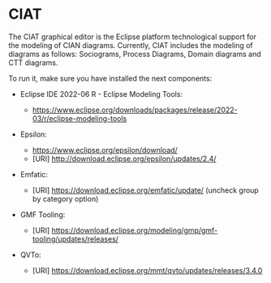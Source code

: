 # CIAT
The CIAT graphical editor is the Eclipse platform technological support for the modeling of CIAN diagrams.
Currently, CIAT includes the modeling of diagrams as follows: Sociograms, Process Diagrams, Domain diagrams and CTT diagrams.

To run it, make sure you have installed the next components:

- Eclipse IDE 2022-06 R - Eclipse Modeling Tools:</br>
  - https://www.eclipse.org/downloads/packages/release/2022-03/r/eclipse-modeling-tools </br>
  
- Epsilon:</br>
  - https://www.eclipse.org/epsilon/download/ </br> 
  - [URI] http://download.eclipse.org/epsilon/updates/2.4/
  
- Emfatic: </br>
  - [URI] https://download.eclipse.org/emfatic/update/ (uncheck group by category option)
  
- GMF Tooling: </br>
  - [URI] https://download.eclipse.org/modeling/gmp/gmf-tooling/updates/releases/
  
- QVTo: </br> 
  - [URI] https://download.eclipse.org/mmt/qvto/updates/releases/3.4.0
